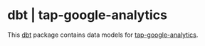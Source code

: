 # dbt | tap-google-analytics

This [dbt](https://github.com/fishtown-analytics/dbt) package contains data models for [tap-google-analytics](https://gitlab.com/meltano/tap-google-analytics).
